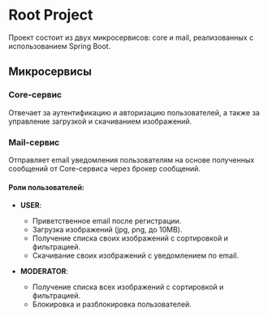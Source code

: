 # Root Project

Проект состоит из двух микросервисов: core и mail, реализованных с использованием Spring Boot.

## Микросервисы

### Core-сервис

Отвечает за аутентификацию и авторизацию пользователей, а также за управление загрузкой и скачиванием изображений.

### Mail-сервис

Отправляет email уведомления пользователям на основе полученных сообщений от Core-сервиса через брокер сообщений.

#### Роли пользователей:
- **USER**:
    - Приветственное email после регистрации.
    - Загрузка изображений (jpg, png, до 10MB).
    - Получение списка своих изображений с сортировкой и фильтрацией.
    - Скачивание своих изображений с уведомлением по email.

- **MODERATOR**:
    - Получение списка всех изображений с сортировкой и фильтрацией.
    - Блокировка и разблокировка пользователей.
